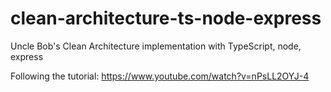 # clean-architecture-ts-node-express
Uncle Bob's Clean Architecture implementation with TypeScript, node, express

Following the tutorial:
https://www.youtube.com/watch?v=nPsLL2OYJ-4
